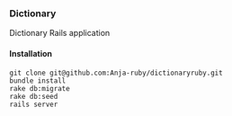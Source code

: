 ### Dictionary

Dictionary Rails application

#### Installation 

```
git clone git@github.com:Anja-ruby/dictionaryruby.git
bundle install
rake db:migrate
rake db:seed
rails server
```
